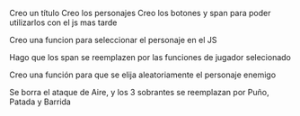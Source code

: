 Creo un título
Creo los personajes
Creo los botones y span para poder utilizarlos con el js mas tarde

Creo una funcion para seleccionar el personaje en el JS

Hago que los span se reemplazen por las funciones de jugador selecionado

Creo una función para que se elija aleatoriamente el personaje enemigo

Se borra el ataque de Aire, y los 3 sobrantes se reemplazan por Puño, Patada y Barrida
